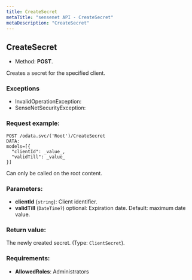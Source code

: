 ```yaml
---
title: CreateSecret
metaTitle: "sensenet API - CreateSecret"
metaDescription: "CreateSecret"
---
```


## CreateSecret
- Method: **POST**.

Creates a secret for the specified client.
 

### Exceptions
- InvalidOperationException: 
- SenseNetSecurityException:

### Request example:

```
POST /odata.svc/('Root')/CreateSecret
DATA:
models=[{
  "clientId": _value_, 
  "validTill": _value_
}]
```
Can only be called on the root content.
### Parameters:
- **clientId** (`string`): Client identifier.
- **validTill** (`DateTime?`) optional: Expiration date. Default: maximum date value.

### Return value:
The newly created secret. (Type: `ClientSecret`).

### Requirements:
- **AllowedRoles**: Administrators

